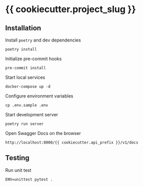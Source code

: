 # {{ cookiecutter.project_slug }}
## Installation
Install `poetry` and dev dependencies
```shell
poetry install
```

Initialize pre-commit hooks
```shell
pre-commit install
```

Start local services
```shell
docker-compose up -d
```

Configure environment variables
```shell
cp .env.sample .env
```

Start development server
```shell
poetry run server
```

Open Swagger Docs on the browser
```commandline
http://localhost:8000/{{ cookiecutter.api_prefix }}/v1/docs
```


## Testing
Run unit test
```
ENV=unittest pytest .
```
